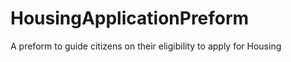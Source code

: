 HousingApplicationPreform
=========================

A preform to guide citizens on their eligibility to apply for Housing
